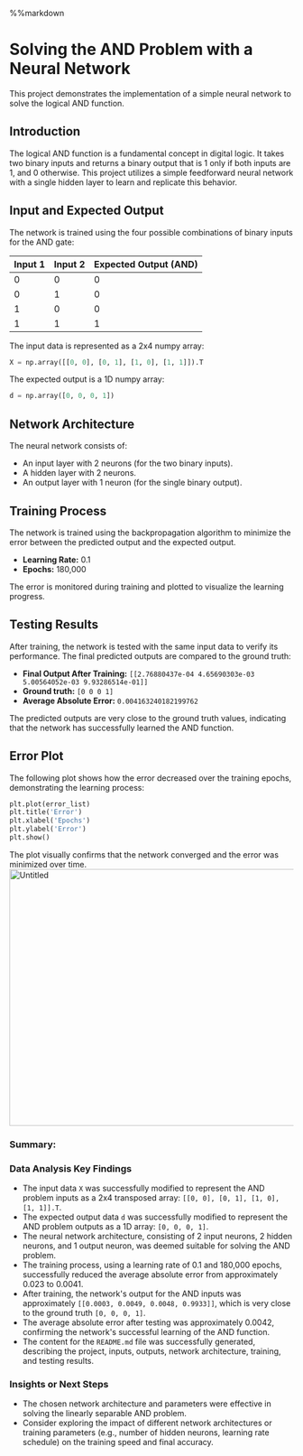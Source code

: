 %%markdown
# Solving the AND Problem with a Neural Network

This project demonstrates the implementation of a simple neural network to solve the logical AND function.

## Introduction

The logical AND function is a fundamental concept in digital logic. It takes two binary inputs and returns a binary output that is 1 only if both inputs are 1, and 0 otherwise. This project utilizes a simple feedforward neural network with a single hidden layer to learn and replicate this behavior.

## Input and Expected Output

The network is trained using the four possible combinations of binary inputs for the AND gate:

| Input 1 | Input 2 | Expected Output (AND) |
|---|---|---|
| 0 | 0 | 0 |
| 0 | 1 | 0 |
| 1 | 0 | 0 |
| 1 | 1 | 1 |

The input data is represented as a 2x4 numpy array:
```python
X = np.array([[0, 0], [0, 1], [1, 0], [1, 1]]).T
```
The expected output is a 1D numpy array:
```python
d = np.array([0, 0, 0, 1])
```

## Network Architecture

The neural network consists of:
- An input layer with 2 neurons (for the two binary inputs).
- A hidden layer with 2 neurons.
- An output layer with 1 neuron (for the single binary output).

## Training Process

The network is trained using the backpropagation algorithm to minimize the error between the predicted output and the expected output.
- **Learning Rate:** 0.1
- **Epochs:** 180,000

The error is monitored during training and plotted to visualize the learning progress.

## Testing Results

After training, the network is tested with the same input data to verify its performance. The final predicted outputs are compared to the ground truth:

- **Final Output After Training:** `[[2.76880437e-04 4.65690303e-03 5.00564052e-03 9.93286514e-01]]`
- **Ground truth:** `[0 0 0 1]`
- **Average Absolute Error:** `0.004163240182199762`

The predicted outputs are very close to the ground truth values, indicating that the network has successfully learned the AND function.

## Error Plot

The following plot shows how the error decreased over the training epochs, demonstrating the learning process:
```python
plt.plot(error_list)
plt.title('Error')
plt.xlabel('Epochs')
plt.ylabel('Error')
plt.show()
```

The plot visually confirms that the network converged and the error was minimized over time.
<img width="599" height="455" alt="Untitled" src="https://github.com/user-attachments/assets/72e3284f-0d0e-40af-a449-cd8490ef705a" />

### Summary:

### Data Analysis Key Findings

*   The input data `X` was successfully modified to represent the AND problem inputs as a 2x4 transposed array: `[[0, 0], [0, 1], [1, 0], [1, 1]].T`.
*   The expected output data `d` was successfully modified to represent the AND problem outputs as a 1D array: `[0, 0, 0, 1]`.
*   The neural network architecture, consisting of 2 input neurons, 2 hidden neurons, and 1 output neuron, was deemed suitable for solving the AND problem.
*   The training process, using a learning rate of 0.1 and 180,000 epochs, successfully reduced the average absolute error from approximately 0.023 to 0.0041.
*   After training, the network's output for the AND inputs was approximately `[[0.0003, 0.0049, 0.0048, 0.9933]]`, which is very close to the ground truth `[0, 0, 0, 1]`.
*   The average absolute error after testing was approximately 0.0042, confirming the network's successful learning of the AND function.
*   The content for the `README.md` file was successfully generated, describing the project, inputs, outputs, network architecture, training, and testing results.

### Insights or Next Steps

*   The chosen network architecture and parameters were effective in solving the linearly separable AND problem.
*   Consider exploring the impact of different network architectures or training parameters (e.g., number of hidden neurons, learning rate schedule) on the training speed and final accuracy.

